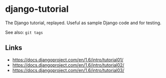 django-tutorial
===============
The Django tutorial, replayed. Useful as sample Django code and for testing.

See also: `git tags`


Links
-----
- https://docs.djangoproject.com/en/1.6/intro/tutorial01/
- https://docs.djangoproject.com/en/1.6/intro/tutorial02/
- https://docs.djangoproject.com/en/1.6/intro/tutorial03/
